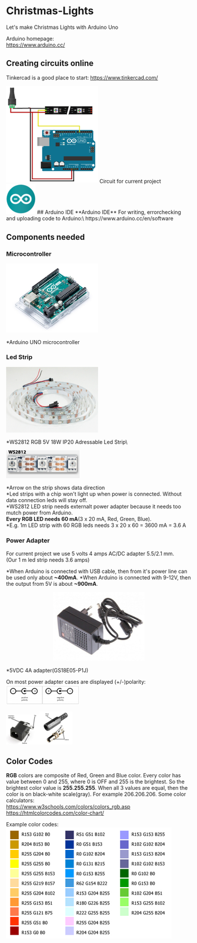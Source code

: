 # Christmas-Lights
Let's make Christmas Lights with Arduino Uno

Arduino homepage:\
https://www.arduino.cc/

## Creating circuits online
Tinkercad is a good place to start:
https://www.tinkercad.com/

<img src="img/circuit.png" width="250px">
Circuit for current project

<img src="img/arduino.png" width="80px">
## Arduino IDE
**Arduino IDE** For writing, errorchecking and uploading code to Arduino:\
https://www.arduino.cc/en/software

## Components needed

### Microcontroller
<p>
  <img src="img/arduino.jpg" width="250px">
</p>
*Arduino UNO microcontroller

### Led Strip
<p>
  <img src="img/ledstrip.png" width="250px">
</p>

*WS2812 RGB 5V 18W IP20 Adressable Led Strip\

<img src="img/strip.png" width="200px">

*Arrow on the strip shows data direction\
*Led strips with a chip won't light up when power is connected. Without data connection leds will stay off.\
*WS2812 LED strip needs externalt power adapter because it needs too mutch power from Arduino.\
**Every RGB LED needs 60 mA**(3 x 20 mA, Red, Green, Blue). \
*E.g. 1m LED strip with 60 RGB leds needs 3 x 20 x 60 = 3600 mA = 3.6 A


### Power Adapter
For current project we use 5 volts 4 amps AC/DC adapter 5.5/2.1 mm.\
(Our 1 m led strip needs 3.6 amps)

*When Arduino is connected with USB cable, then from it's power line can be used only about **~400mA**.
*When Arduino is connected with 9-12V, then the output from 5V is about **~900mA**.

<p align="center">
  <img src="img/power.jpg" width="250px">
</p>
*5VDC 4A adapter(GS18E05-P1J)

On most power adapter cases are displayed (+/-)polarity:\
<img src="img/polar.png" width="200px">

<img src="img/male.jpg" width="90px"><img src="img/female.jpg" width="90px">

## Color Codes
**RGB** colors are composite of Red, Green and Blue color. Every color has value between 0 and 255, where 0 is OFF and 255 is the brightest. So the brightest color value is **255.255.255**. When all 3 values are equal, then the color is on black-white scale(gray). For example 206.206.206.
Some color calculators:\
https://www.w3schools.com/colors/colors_rgb.asp \
https://htmlcolorcodes.com/color-chart/ 

Example color codes:
<img src="img/colors.gif">



